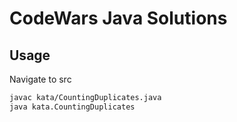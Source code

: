 # CodeWars Java Solutions

## Usage
Navigate to src
```bash
javac kata/CountingDuplicates.java
java kata.CountingDuplicates
```